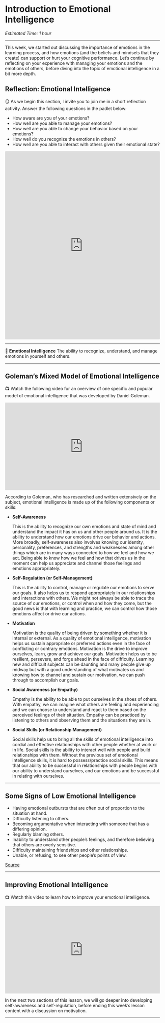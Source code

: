 # Introduction to Emotional Intelligence

*Estimated Time: 1 hour*

---

This week, we started out discussing the importance of emotions in the learning process, and how emotions (and the beliefs and mindsets that they create) can support or hurt your cognitive performance. Let’s continue by reflecting on your experience with managing your emotions and the emotions of others, before diving into the topic of emotional intelligence in a bit more depth.

## Reflection: Emotional Intelligence

<aside>

🪞 As we begin this section, I invite you to join me in a short reflection activity. Answer the following questions in the padlet below:

- How aware are you of your emotions?
- How well are you able to manage your emotions?
- How well are you able to change your behavior based on your emotions?
- How well do you recognize the emotions in others?
- How well are you able to interact with others given their emotional state?
</aside>

<div style="border:1px solid rgba(0,0,0,0.1);border-radius:2px;box-sizing:border-box;overflow:hidden;position:relative;width:100%;background:#F4F4F4"><iframe src="https://padlet.com/curriculumpad/qf9s3y83nltct1vc" frameborder="0" allow="camera;microphone;geolocation" style="width:100%;height:608px;display:block;padding:0;margin:0"></iframe></div>

---

<aside>


📙 **Emotional Intelligence**
The ability to recognize, understand, and manage emotions in yourself and others.

</aside>

---
<!--
## Mayer and Salovey’s PUUM Model of Emotional Intelligence

<aside>


📺 Watch the following video on one of the foundational emotional intelligence models developed by Mayer and Salovey

</aside>

<div style="position: relative; padding-bottom: 56.25%; height: 0;"><iframe src="https://www.youtube.com/embed/eUTWeq_9OZ4" title="YouTube video player" frameborder="0" allow="accelerometer; autoplay; clipboard-write; encrypted-media; gyroscope; picture-in-picture" allowfullscreen style="position: absolute; top: 0; left: 0; width: 100%; height: 100%;"></iframe></div>


- **P** = Perceiving Emotions
    
    > the ability to detect and decipher emotions in faces, pictures, voices, and cultural artifacts—including the ability to identify one's own emotions. Perceiving emotions represents a basic aspect of emotional intelligence, as it makes all other processing of emotional information possible.
    > 
- **U** = Using Emotions
    
    > the ability to harness emotions to facilitate various cognitive activities, such as thinking and problem-solving. The emotionally intelligent person can capitalize fully upon his or her changing moods in order to best fit the task at hand.
    > 
- **U** = Understanding Emotions
    
    > the ability to comprehend emotion language and to appreciate complicated relationships among emotions. For example, understanding emotions encompasses the ability to be sensitive to slight variations between emotions, and the ability to recognize and describe how emotions evolve over time.
    > 
- **M** = Managing Emotions
    
    > the ability to regulate emotions in both ourselves and in others. Therefore, the emotionally intelligent person can harness emotions, even negative ones, and manage them to achieve intended goals.
    > 
    
[Source](https://en.wikipedia.org/wiki/Emotional_intelligence)

---

-->

## Goleman’s Mixed Model of Emotional Intelligence

<aside>

📺 Watch the following video for an overview of one specific and popular model of emotional intelligence that was developed by Daniel Goleman.

</aside>

<div style="position: relative; padding-bottom: 56.25%; height: 0;"><iframe src="https://www.youtube.com/embed/nEdhIESCYDc?start=11" title="YouTube video player" frameborder="0" allow="accelerometer; autoplay; clipboard-write; encrypted-media; gyroscope; picture-in-picture" allowfullscreen style="position: absolute; top: 0; left: 0; width: 100%; height: 100%;"></iframe></div>


According to Goleman, who has researched and written extensively on the subject, emotional intelligence is made up of the following components or skills:

- **Self-Awareness**
    
    This is the ability to recognize our own emotions and state of mind and understand the impact it has on us and other people around us.  It is the ability to understand how our emotions drive our behavior and actions. More broadly, self-awareness also involves knowing our identity, personality, preferences, and strengths and weaknesses among other things which are in many ways connected to how we feel and how we act. Being able to know how we feel and how that drives us in the moment can help us appreciate and channel those feelings and emotions appropriately.
    
- **Self-Regulation (or Self-Management)**
    
    This is the ability to control, manage or regulate our emotions to serve our goals. It also helps us to respond appropriately in our relationships and interactions with others. We might not always be able to trace the source of our emotions, or control when and how they come, but the good news is that with learning and practice, we can control how those emotions affect or drive our actions.
    
- **Motivation**
    
    Motivation is the quality of being driven by something whether it is internal or external. As a quality of emotional intelligence, motivation helps us sustain appropriate or preferred actions even in the face of conflicting or contrary emotions. Motivation is the drive to improve ourselves, learn, grow and achieve our goals. Motivation helps us to be resilient, persevere, and forge ahead in the face of difficulty. Learning new and difficult subjects can be daunting and many people give up midway but with a good understanding of what motivates us and knowing how to channel and sustain our motivation, we can push through to accomplish our goals. 
    
- **Social Awareness (or Empathy)**
    
    Empathy is the ability to be able to put ourselves in the shoes of others. With empathy, we can imagine what others are feeling and experiencing and we can choose to understand and react to them based on the perceived feelings of their situation. Empathy can be practiced by listening to others and observing them and the situations they are in.  
    
- **Social Skills (or Relationship Management)**
    
    Social skills help us to bring all the skills of emotional intelligence into cordial and effective relationships with other people whether at work or in life. Social skills is the ability to interact well with people and build relationships with them. Without the previous set of emotional intelligence skills, it is hard to possess/practice social skills. This means that our ability to be successful in relationships with people begins with our ability to understand ourselves, and our emotions and be successful in relating with ourselves.

---

## Some Signs of Low Emotional Intelligence

- Having emotional outbursts that are often out of proportion to the situation at hand.
- Difficulty listening to others.
- Becoming argumentative when interacting with someone that has a differing opinion.
- Regularly blaming others.
- Inability to understand other people’s feelings, and therefore believing that others are overly sensitive.
- Difficulty maintaining friendships and other relationships.
- Unable, or refusing, to see other people’s points of view.

[Source](https://positivepsychology.com/emotional-intelligence-examples)

---

## Improving Emotional Intelligence

<aside>


📺 Watch this video to learn how to improve your emotional intelligence.

</aside>

<div style="position: relative; padding-bottom: 56.25%; height: 0;"><iframe src="https://www.youtube.com/embed/n9h8fG1DKhA" title="YouTube video player" frameborder="0" allow="accelerometer; autoplay; clipboard-write; encrypted-media; gyroscope; picture-in-picture" allowfullscreen style="position: absolute; top: 0; left: 0; width: 100%; height: 100%;"></iframe></div>

In the next two sections of this lesson, we will go deeper into developing self-awareness and self-regulation, before ending this week’s lesson content with a discussion on motivation.

---
